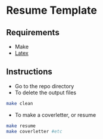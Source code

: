 # Resume Template

## Requirements

* Make
* [Latex](https://www.latex-project.org/get/)

## Instructions

* Go to the repo directory
* To delete the output files

```bash
make clean
```

* To make a coverletter, or resume
```bash
make resume
make coverletter #etc
```
